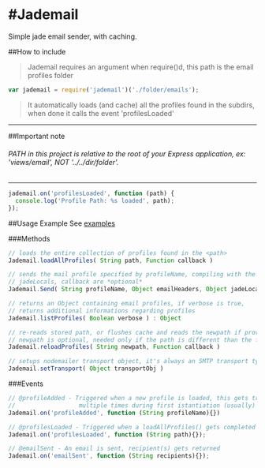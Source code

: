 #Jademail
========

Simple jade email sender, with caching.

##How to include
>Jademail requires an argument when require()d, this path is the email profiles folder

```javascript
var jademail = require('jademail')('./folder/emails');
```
>It automatically loads (and cache) all the profiles found in the subdirs, when done it calls the event 'profilesLoaded'

------
##Important note
###### PATH in this project is relative to the root of your Express application, ex: 'views/email', _NOT_ '../../dir/folder'.
------

```javascript
jademail.on('profilesLoaded', function (path) {
  console.log('Profile Path: %s loaded', path);
});
```

##Usage Example
See [examples](./jademail/tree/master/examples)

###Methods

```javascript
// loads the entire collection of profiles found in the <path>
Jademail.loadAllProfiles( String path, Function callback )

// sends the mail profile specified by profileName, compiling with the provided locals
// jadeLocals, callback are *optional*
Jademail.Send( String profileName, Object emailHeaders, Object jadeLocals, Function callback )

// returns an Object containing email profiles, if verbose is true,
// returns additional informations regarding profiles
Jademail.listProfiles( Boolean verbose ) : Object

// re-reads stored path, or flushes cache and reads the newpath if provided
// newpath is optional, needed only if the path is different than the former one
Jademail.reloadProfiles( String newpath, Function callback )

// setups nodemailer transport object, it's always an SMTP transport type
Jademail.setTransport( Object transportObj )
```

###Events

```javascript
// @profileAdded - Triggered when a new profile is loaded, this gets triggered
//                  multiple times during first istantiation (usually)
Jademail.on('profileAdded', function (String profileName){}) 

// @profilesLoaded - Triggered when a loadAllProfiles() gets completed
Jademail.on('profilesLoaded', function (String path){});

// @emailSent - An email is sent, recipient(s) gets returned
Jademail.on('emailSent', function (String recipients){});
```

